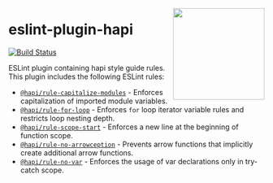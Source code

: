 <a href="http://hapijs.com"><img src="https://github.com/hapijs/assets/blob/master/images/family.svg" width="180px" align="right" /></a>

# eslint-plugin-hapi

[![Build Status](https://travis-ci.org/hapijs/eslint-plugin-hapi.svg?branch=master)](https://travis-ci.org/hapijs/eslint-plugin-hapi)

ESLint plugin containing hapi style guide rules. This plugin includes the following ESLint rules:

- [`@hapi/rule-capitalize-modules`](https://www.npmjs.com/package/@hapi/rule-capitalize-modules) - Enforces capitalization of imported module variables.
- [`@hapi/rule-for-loop`](https://www.npmjs.com/package/@hapi/rule-for-loop) - Enforces `for` loop iterator variable rules and restricts loop nesting depth.
- [`@hapi/rule-scope-start`](https://www.npmjs.com/package/@hapi/rule-scope-start) - Enforces a new line at the beginning of function scope.
- [`@hapi/rule-no-arrowception`](https://www.npmjs.com/package/@hapi/rule-no-arrowception) - Prevents arrow functions that implicitly create additional arrow functions.
- [`@hapi/rule-no-var`](https://www.npmjs.com/package/@hapi/rule-no-var) - Enforces the usage of var declarations only in try-catch scope.
